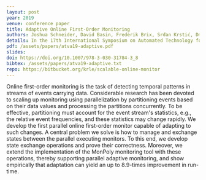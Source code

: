 ```yaml
---
layout: post
year: 2019
venue: conference paper
title: Adaptive Online First-Order Monitoring
authors: Joshua Schneider, David Basin, Frederik Brix, Srđan Krstić, Dmitriy Traytel
details: In the 17th International Symposium on Automated Technology for Verification and Analysis (ATVA 2019).
pdf: /assets/papers/atva19-adaptive.pdf
slides: 
doi: https://doi.org/10.1007/978-3-030-31784-3_8
bibtex: /assets/papers/atva19-adaptive.txt
repo: https://bitbucket.org/krle/scalable-online-monitor
---
```


Online first-order monitoring is the task of detecting temporal patterns in streams of events carrying data. Considerable research has been devoted to scaling up monitoring using parallelization by partitioning events based on their data values and processing the partitions concurrently. To be effective, partitioning must account for the event stream's statistics, e.g., the relative event frequencies, and these statistics may change rapidly. We develop the first parallel online first-order monitor capable of adapting to such changes. A central problem we solve is how to manage and exchange states between the parallel executing monitors. To this end, we develop state exchange operations and prove their correctness. Moreover, we extend the implementation of the MonPoly monitoring tool with these operations, thereby supporting parallel adaptive monitoring, and show empirically that adaptation can yield an up to 8.9-times improvement in run-time.



